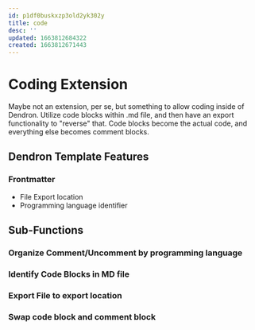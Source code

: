 ```yaml
---
id: p1df0buskxzp3old2yk302y
title: code
desc: ''
updated: 1663812684322
created: 1663812671443
---
```


# Coding Extension

Maybe not an extension, per se, but something to allow coding inside of Dendron. Utilize code blocks within .md file, and then have an export functionality to "reverse" that. Code blocks become the actual code, and everything else becomes comment blocks. 

## Dendron Template Features
### Frontmatter
- File Export location
- Programming language identifier

## Sub-Functions
### Organize Comment/Uncomment by programming language

### Identify Code Blocks in MD file

### Export File to export location

### Swap code block and comment block